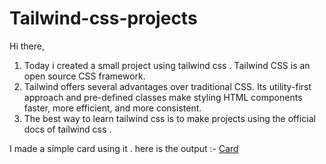 # Tailwind-css-projects
Hi there,
1. Today i created a small project using tailwind css . Tailwind CSS is an open source CSS framework.
2. Tailwind  offers several advantages over traditional CSS. Its utility-first approach and pre-defined classes make styling HTML components faster, more efficient, and more consistent.
3. The best way to learn tailwind css is to make projects using the official docs of tailwind css .

I made a simple card using it .
here is the output :- [Card](https://serene-pixie-6a1ac5.netlify.app/
"Tailwind CSS")

